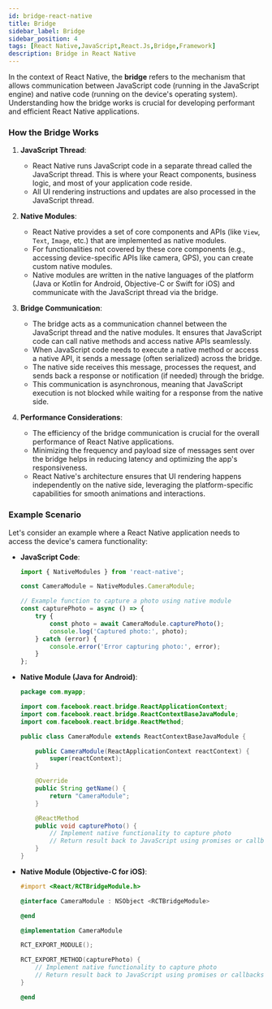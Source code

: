 ```yaml
---
id: bridge-react-native
title: Bridge
sidebar_label: Bridge
sidebar_position: 4
tags: [React Native,JavaScript,React.Js,Bridge,Framework]
description: Bridge in React Native
---
```


In the context of React Native, the **bridge** refers to the mechanism that allows communication between JavaScript code (running in the JavaScript engine) and native code (running on the device's operating system). Understanding how the bridge works is crucial for developing performant and efficient React Native applications.

### How the Bridge Works

1. **JavaScript Thread**:
   - React Native runs JavaScript code in a separate thread called the JavaScript thread. This is where your React components, business logic, and most of your application code reside.
   - All UI rendering instructions and updates are also processed in the JavaScript thread.

2. **Native Modules**:
   - React Native provides a set of core components and APIs (like `View`, `Text`, `Image`, etc.) that are implemented as native modules.
   - For functionalities not covered by these core components (e.g., accessing device-specific APIs like camera, GPS), you can create custom native modules.
   - Native modules are written in the native languages of the platform (Java or Kotlin for Android, Objective-C or Swift for iOS) and communicate with the JavaScript thread via the bridge.

3. **Bridge Communication**:
   - The bridge acts as a communication channel between the JavaScript thread and the native modules. It ensures that JavaScript code can call native methods and access native APIs seamlessly.
   - When JavaScript code needs to execute a native method or access a native API, it sends a message (often serialized) across the bridge.
   - The native side receives this message, processes the request, and sends back a response or notification (if needed) through the bridge.
   - This communication is asynchronous, meaning that JavaScript execution is not blocked while waiting for a response from the native side.

4. **Performance Considerations**:
   - The efficiency of the bridge communication is crucial for the overall performance of React Native applications.
   - Minimizing the frequency and payload size of messages sent over the bridge helps in reducing latency and optimizing the app's responsiveness.
   - React Native's architecture ensures that UI rendering happens independently on the native side, leveraging the platform-specific capabilities for smooth animations and interactions.

### Example Scenario

Let's consider an example where a React Native application needs to access the device's camera functionality:

- **JavaScript Code**:
  ```javascript
  import { NativeModules } from 'react-native';

  const CameraModule = NativeModules.CameraModule;

  // Example function to capture a photo using native module
  const capturePhoto = async () => {
      try {
          const photo = await CameraModule.capturePhoto();
          console.log('Captured photo:', photo);
      } catch (error) {
          console.error('Error capturing photo:', error);
      }
  };
  ```

- **Native Module (Java for Android)**:
  ```java
  package com.myapp;

  import com.facebook.react.bridge.ReactApplicationContext;
  import com.facebook.react.bridge.ReactContextBaseJavaModule;
  import com.facebook.react.bridge.ReactMethod;

  public class CameraModule extends ReactContextBaseJavaModule {

      public CameraModule(ReactApplicationContext reactContext) {
          super(reactContext);
      }

      @Override
      public String getName() {
          return "CameraModule";
      }

      @ReactMethod
      public void capturePhoto() {
          // Implement native functionality to capture photo
          // Return result back to JavaScript using promises or callbacks
      }
  }
  ```

- **Native Module (Objective-C for iOS)**:
  ```objective-c
  #import <React/RCTBridgeModule.h>

  @interface CameraModule : NSObject <RCTBridgeModule>

  @end

  @implementation CameraModule

  RCT_EXPORT_MODULE();

  RCT_EXPORT_METHOD(capturePhoto) {
      // Implement native functionality to capture photo
      // Return result back to JavaScript using promises or callbacks
  }

  @end
  ```
 